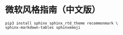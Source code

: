 微软风格指南（中文版）
=================

```shell
pip3 install sphinx sphinx_rtd_theme recommonmark \
sphinx-markdown-tables sphinxemoji
```

